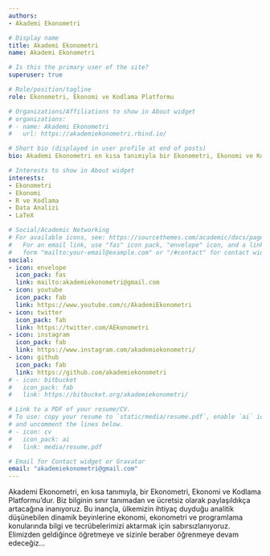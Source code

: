 ```yaml
---
authors:
- Akademi Ekonometri

# Display name
title: Akademi Ekonometri
name: Akademi Ekonometri

# Is this the primary user of the site?
superuser: true

# Role/position/tagline
role: Ekonometri, Ekonomi ve Kodlama Platformu

# Organizations/Affiliations to show in About widget
# organizations:
# - name: Akademi Ekonometri
#   url: https://akademiekonometri.rbind.io/

# Short bio (displayed in user profile at end of posts)
bio: Akademi Ekonometri en kısa tanımıyla bir Ekonometri, Ekonomi ve Kodlama Platformu’dur.

# Interests to show in About widget
interests:
- Ekonometri
- Ekonomi
- R ve Kodlama
- Data Analizi
- LaTeX

# Social/Academic Networking
# For available icons, see: https://sourcethemes.com/academic/docs/page-builder/#icons
#   For an email link, use "fas" icon pack, "envelope" icon, and a link in the
#   form "mailto:your-email@example.com" or "/#contact" for contact widget.
social:
- icon: envelope
  icon_pack: fas
  link: mailto:akademiekonometri@gmail.com
- icon: youtube
  icon_pack: fab
  link: https://www.youtube.com/c/AkademiEkonometri
- icon: twitter
  icon_pack: fab
  link: https://twitter.com/AEkonometri
- icon: instagram
  icon_pack: fab
  link: https://www.instagram.com/akademiekonometri/
- icon: github
  icon_pack: fab
  link: https://github.com/akademiekonometri
# - icon: bitbucket
#   icon_pack: fab
#   link: https://bitbucket.org/akademiekonometri/

# Link to a PDF of your resume/CV.
# To use: copy your resume to `static/media/resume.pdf`, enable `ai` icons in `params.toml`, 
# and uncomment the lines below.
# - icon: cv
#   icon_pack: ai
#   link: media/resume.pdf

# Email for Contact widget or Gravatar
email: "akademiekonometri@gmail.com"
---
```


Akademi Ekonometri, en kısa tanımıyla, bir Ekonometri, Ekonomi ve Kodlama Platformu’dur. Biz bilginin sınır tanımadan ve ücretsiz olarak paylaşıldıkça artacağına inanıyoruz. Bu inançla, ülkemizin ihtiyaç duyduğu analitik düşünebilen dinamik beyinlerine ekonomi, ekonometri ve programlama konularında bilgi ve tecrübelerimizi aktarmak için sabırsızlanıyoruz. Elimizden geldiğince öğretmeye ve sizinle beraber öğrenmeye devam edeceğiz...

